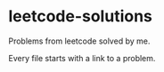 # leetcode-solutions
Problems from leetcode solved by me.

Every file starts with a link to a problem.
